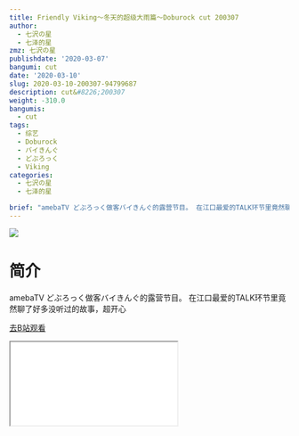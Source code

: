 ```yaml
---
title: Friendly Viking～冬天的超级大雨篇～Doburock cut 200307
author:
  - 七沢の星
  - 七泽的星
zmz: 七沢の星
publishdate: '2020-03-07'
bangumi: cut
date: '2020-03-10'
slug: 2020-03-10-200307-94799687
description: cut&#8226;200307
weight: -310.0
bangumis:
  - cut
tags:
  - 综艺
  - Doburock
  - バイきんぐ
  - どぶろっく
  - Viking
categories:
  - 七沢の星
  - 七泽的星

brief: "amebaTV どぶろっく做客バイきんぐ的露营节目。 在江口最爱的TALK环节里竟然聊了好多没听过的故事，超开心"
---
```

![](https://raw.githubusercontent.com/tcgriffith/owaraisite/master/static/tmpimg/cc03079b0c8ad0766b62e86c347193fdbfb43a17.jpg.480.jpg)
# 简介  
amebaTV
どぶろっく做客バイきんぐ的露营节目。
在江口最爱的TALK环节里竟然聊了好多没听过的故事，超开心  

[去B站观看](https://www.bilibili.com/video/av94799687/)
<div class ="resp-container"><iframe class="testiframe" src="//player.bilibili.com/player.html?aid=94799687"", scrolling="no", allowfullscreen="true" > </iframe></div> 
